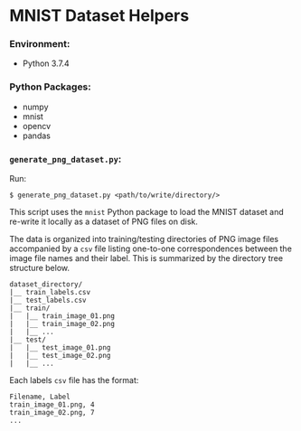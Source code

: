 # MNIST Dataset Helpers

### Environment:

- Python 3.7.4

### Python Packages:

- numpy
- mnist
- opencv
- pandas

### `generate_png_dataset.py`:

Run:

```
$ generate_png_dataset.py <path/to/write/directory/>
```

This script uses the `mnist` Python package to load the MNIST dataset and re-write it locally as a dataset of PNG files on disk.

The data is organized into training/testing directories of PNG image files accompanied by a `csv` file listing one-to-one correspondences between the image file names and their label. This is summarized by the directory tree structure below.

```
dataset_directory/
|__ train_labels.csv
|__ test_labels.csv
|__ train/
|   |__ train_image_01.png
|   |__ train_image_02.png
|   |__ ...
|__ test/
|   |__ test_image_01.png
|   |__ test_image_02.png
|   |__ ...   
```

Each labels `csv` file has the format:

```
Filename, Label
train_image_01.png, 4
train_image_02.png, 7
...
```

